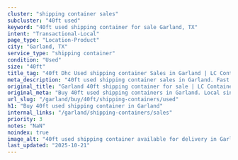 ```yaml
---
cluster: "shipping container sales"
subcluster: "40ft used"
keyword: "40ft used shipping container for sale Garland, TX"
intent: "Transactional-Local"
page_type: "Location-Product"
city: "Garland, TX"
service_type: "shipping container"
condition: "Used"
size: "40ft"
title_tag: "40ft Dhc Used shipping container Sales in Garland | LC Container"
meta_description: "40ft used shipping container sales in Garland. Fast delivery, competitive pricing. Serving shipping containers area. Quote ID: YBN. Call (214) 524-4168 for your free quote today."
original_title: "Garland 40ft shipping container for sale | LC Container"
original_meta: "Buy 40ft used shipping containers in Garland. Local since 2003. New & used inventory. Fast delivery. Get your free quote — call (214) 524-4168 today."
url_slug: "/garland/buy/40ft/shipping-containers/used"
h1: "Buy 40ft used shipping container in Garland"
internal_links: "/garland/shipping-containers/sales"
priority: 3
notes: "NaN"
noindex: true
image_alt: "40ft used shipping container available for delivery in Garland"
last_updated: "2025-10-21"
---
```


<!-- TODO: Add unique city/inventory copy, images, and internal links here. -->
